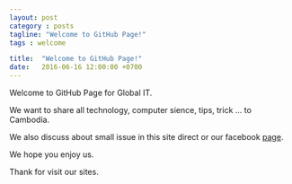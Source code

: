 ```yaml
---
layout: post
category : posts
tagline: "Welcome to GitHub Page!"
tags : welcome

title:  "Welcome to GitHub Page!"
date:   2016-06-16 12:00:00 +0700
---
```

Welcome to GitHub Page for Global IT.

We want to share all technology, computer sience, tips, trick ... to Cambodia.

We also discuss about small issue in this site direct or our facebook 
[page](https://www.facebook.com/global1t/).

We hope you enjoy us.

Thank for visit our sites.